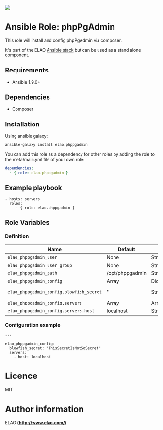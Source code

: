 <img src="http://www.elao.com/images/corpo/logo_red_small.png"/>

# Ansible Role: phpPgAdmin

This role will install and config phpPgAdmin via composer.

It's part of the ELAO [Ansible stack](http://ansible.elao.com) but can be used as a stand alone component.

## Requirements

- Ansible 1.9.0+

## Dependencies

- Composer

## Installation

Using ansible galaxy:

```bash
ansible-galaxy install elao.phppgadmin
```
You can add this role as a dependency for other roles by adding the role to the meta/main.yml file of your own role:

```yaml
dependencies:
  - { role: elao.phppgadmin }
```

## Example playbook

    - hosts: servers
      roles:
         - { role: elao.phppgadmin }

## Role Variables

### Definition

|Name|Default|Type|Description|
|----|-------|----|-----------|
`elao_phppgadmin_user`|None|String|User
`elao_phppgadmin_user_group`|None|String|User group
`elao_phppgadmin_path`|/opt/phppgadmin|String|Path
`elao_phppgadmin_config`|Array|Dictionnary|Config
`elao_phppgadmin_config.blowfish_secret`|''|String|Blowfish secret
`elao_phppgadmin_config.servers`|Array|Array|Servers
`elao_phppgadmin_config.servers.host`|localhost|String|Host

### Configuration example

```
---

elao_phppgadmin_config:
  blowfish_secret: 'ThisSecretIsNotSoSecret'
  servers:
    - host: localhost
```

# Licence

MIT

# Author information

ELAO [**(http://www.elao.com/)**](http://www.elao.com)
